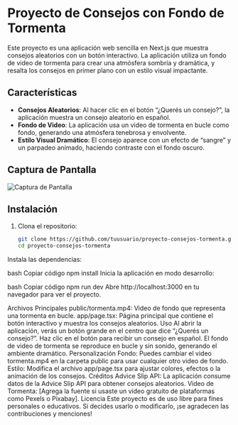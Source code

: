 # Proyecto de Consejos con Fondo de Tormenta

Este proyecto es una aplicación web sencilla en Next.js que muestra consejos aleatorios con un botón interactivo. La aplicación utiliza un fondo de video de tormenta para crear una atmósfera sombría y dramática, y resalta los consejos en primer plano con un estilo visual impactante.

## Características

- **Consejos Aleatorios**: Al hacer clic en el botón “¿Querés un consejo?”, la aplicación muestra un consejo aleatorio en español.
- **Fondo de Video**: La aplicación usa un video de tormenta en bucle como fondo, generando una atmósfera tenebrosa y envolvente.
- **Estilo Visual Dramático**: El consejo aparece con un efecto de “sangre” y un parpadeo animado, haciendo contraste con el fondo oscuro.

## Captura de Pantalla

![Captura de Pantalla](readme/image.png) <!-- Puedes agregar una captura si deseas -->

## Instalación

1. Clona el repositorio:

   ```bash
   git clone https://github.com/tuusuario/proyecto-consejos-tormenta.git
   cd proyecto-consejos-tormenta
Instala las dependencias:

bash
Copiar código
npm install
Inicia la aplicación en modo desarrollo:

bash
Copiar código
npm run dev
Abre http://localhost:3000 en tu navegador para ver el proyecto.

Archivos Principales
public/tormenta.mp4: Video de fondo que representa una tormenta en bucle.
app/page.tsx: Página principal que contiene el botón interactivo y muestra los consejos aleatorios.
Uso
Al abrir la aplicación, verás un botón grande en el centro que dice “¿Querés un consejo?”.
Haz clic en el botón para recibir un consejo en español.
El fondo de video de tormenta se reproduce en bucle y sin sonido, generando el ambiente dramático.
Personalización
Fondo: Puedes cambiar el video tormenta.mp4 en la carpeta public para usar cualquier otro video de fondo.
Estilo: Modifica el archivo app/page.tsx para ajustar colores, efectos o la animación de los consejos.
Créditos
Advice Slip API: La aplicación consume datos de la Advice Slip API para obtener consejos aleatorios.
Video de Tormenta: [Agrega la fuente si usaste un video gratuito de plataformas como Pexels o Pixabay].
Licencia
Este proyecto es de uso libre para fines personales o educativos. Si decides usarlo o modificarlo, ¡se agradecen las contribuciones y menciones!
